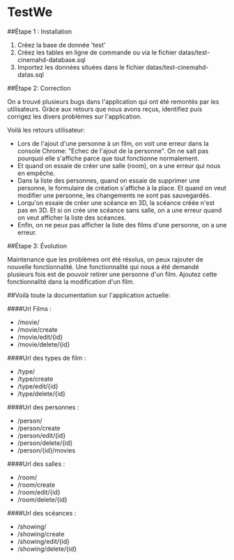 # TestWe

##Étape 1 : Installation
1. Créez la base de donnée 'test'
2. Créez les tables en ligne de commande ou via le fichier datas/test-cinemahd-database.sql
2. Importez les données situées dans le fichier datas/test-cinemahd-datas.sql
 
##Étape 2: Correction

On a trouvé plusieurs bugs dans l'application qui ont été remontés par les utilisateurs.
Grâce aux retours que nous avons reçus, identifiez puis corrigez les divers problèmes sur l'application.

Voilà les retours utilisateur:
 - Lors de l'ajout d'une personne à un film, on voit une erreur dans la console Chrome: "Echec de l'ajout de la personne". On ne sait pas pourquoi elle s'affiche parce que tout fonctionne normalement.
 - Et quand on essaie de créer une salle (room), on a une erreur qui nous en empêche.
 - Dans la liste des personnes, quand on essaie de supprimer une personne, le formulaire de création s'affiche à la place. Et quand on veut modifier une personne, les changements ne sont pas sauvegardés.
 - Lorqu'on essaie de créer une scéance en 3D, la scéance créée n'est pas en 3D. Et si on crée une scéance sans salle, on a une erreur quand on veut afficher la liste des scéances.
 - Enfin, on ne peux pas afficher la liste des films d'une personne, on a une erreur.
 
##Étape 3: Évolution

Maintenance que les problèmes ont été résolus, on peux rajouter de nouvelle fonctionnalité. Une fonctionnalité qui nous a été demandé plusieurs fois est de pouvoir retirer une personne d'un film.
Ajoutez cette fonctionnalité dans la modification d'un film.


##Voilà toute la documentation sur l'application actuelle:

####Url Films :
 - /movie/ 
 - /movie/create
 - /movie/edit/{id}
 - /movie/delete/{id}
 
####Url des types de film :
 - /type/ 
 - /type/create
 - /type/edit/{id}
 - /type/delete/{id}

####Url des personnes :
 - /person/
 - /person/create
 - /person/edit/{id}
 - /person/delete/{id}
 - /person/{id}/movies

####Url des salles :
 - /room/
 - /room/create
 - /room/edit/{id}
 - /room/delete/{id}

####Url des scéances :
 - /showing/
 - /showing/create
 - /showing/edit/{id}
 - /showing/delete/{id}